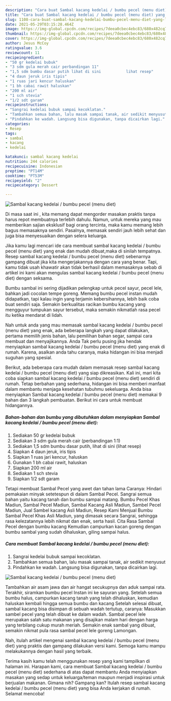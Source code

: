 ```yaml
---
description: "Cara buat Sambal kacang kedelai / bumbu pecel (menu diet) yang lezat Untuk Jualan"
title: "Cara buat Sambal kacang kedelai / bumbu pecel (menu diet) yang lezat Untuk Jualan"
slug: 1108-cara-buat-sambal-kacang-kedelai-bumbu-pecel-menu-diet-yang-lezat-untuk-jualan
date: 2021-05-29T03:15:28.464Z
image: https://img-global.cpcdn.com/recipes/7deea0cbec4ebc83/680x482cq70/sambal-kacang-kedelai-bumbu-pecel-menu-diet-foto-resep-utama.jpg
thumbnail: https://img-global.cpcdn.com/recipes/7deea0cbec4ebc83/680x482cq70/sambal-kacang-kedelai-bumbu-pecel-menu-diet-foto-resep-utama.jpg
cover: https://img-global.cpcdn.com/recipes/7deea0cbec4ebc83/680x482cq70/sambal-kacang-kedelai-bumbu-pecel-menu-diet-foto-resep-utama.jpg
author: Jesus McCoy
ratingvalue: 3.6
reviewcount: 11
recipeingredient:
- "50 gr kedelai bubuk"
- "3 sdm gula merah cair perbandingan 11"
- "1,5 sdm bumbu dasar putih lihat di sini           lihat resep"
- "4 daun jeruk iris tipis"
- "1 ruas jari kencur haluskan"
- "1 bh cabai rawit haluskan"
- "200 ml air"
- "1 sch stevia"
- "1/2 sdt garam"
recipeinstructions:
- "Sangrai kedelai bubuk sampai kecoklatan."
- "Tambahkan semua bahan, lalu masak sampai tanak, air sedikit menyusut"
- "Pindahkan ke wadah. Langsung bisa digunakan, tanpa dicairkan lagi."
categories:
- Resep
tags:
- sambal
- kacang
- kedelai

katakunci: sambal kacang kedelai 
nutrition: 244 calories
recipecuisine: Indonesian
preptime: "PT14M"
cooktime: "PT53M"
recipeyield: "2"
recipecategory: Dessert

---
```



![Sambal kacang kedelai / bumbu pecel (menu diet)](https://img-global.cpcdn.com/recipes/7deea0cbec4ebc83/680x482cq70/sambal-kacang-kedelai-bumbu-pecel-menu-diet-foto-resep-utama.jpg)

Di masa  saat ini , kita memang dapat mengorder masakan praktis tanpa harus repot membuatnya terlebih dahulu. Namun, untuk mereka yang mau memberikan sajian eksklusif bagi orang tercinta, maka kamu memang lebih bagus memasaknya sendiri. Pasalnya, memasak sendiri jauh lebih sehat dan juga bisa menyesuaikan dengan selera keluarga.

Jika kamu lagi mencari ide cara membuat sambal kacang kedelai / bumbu pecel (menu diet) yang enak dan mudah dibuat,maka di sinilah tempatnya. Resep sambal kacang kedelai / bumbu pecel (menu diet)  sebenarnya gampang dibuat jika kita mengerjakannya dengan cara yang benar. Tapi, kamu tidak usah khawatir akan tidak berhasil dalam memasaknya 
sebab di artikel ini kami akan mengulas sambal kacang kedelai / bumbu pecel (menu diet) dengan seksama.  

Bumbu sambal ini sering dijadikan pelengkap untuk pecel sayur, pecel lele, bahkan jadi cocolan tempe goreng. Memang bumbu pecel instan mudah didapatkan, tapi kalau ingin yang terjamin kebersihannya, lebih baik coba buat sendiri saja. Semakin berkualitas racikan bumbu kacang yang mengguyur tumpukan sayur tersebut, maka semakin nikmatlah rasa pecel itu ketika mendarat di lidah.

Nah untuk anda yang mau memasak sambal kacang kedelai / bumbu pecel (menu diet) yang enak, ada beberapa langkah yang dapat dilakukan, pertama memilih jenis bahan, lalu pemilihan bahan segar, sampai cara membuat dan menyajikannya. Anda Tak perlu pusing jika hendak menyiapkan sambal kacang kedelai / bumbu pecel (menu diet) yang enak di rumah. Karena, asalkan anda  tahu caranya, maka hidangan ini bisa menjadi suguhan yang spesial.

Berikut, ada beberapa cara mudah dalam memasak resep sambal kacang kedelai / bumbu pecel (menu diet) yang siap dikreasikan. Kali ini, mari kita coba siapkan sambal kacang kedelai / bumbu pecel (menu diet) sendiri di rumah. Tetap berbahan yang sederhana, hidangan ini bisa memberi manfaat dalam membantu menjaga kesehatan tubuhmu sekeluarga. Anda bisa menyiapkan Sambal kacang kedelai / bumbu pecel (menu diet) memakai 9 bahan dan 3 langkah pembuatan. Berikut ini cara untuk membuat hidangannya.

<!--inarticleads1-->

##### Bahan-bahan dan bumbu yang dibutuhkan dalam menyiapkan Sambal kacang kedelai / bumbu pecel (menu diet):

1. Sediakan 50 gr kedelai bubuk
1. Sediakan 3 sdm gula merah cair (perbandingan 1:1)
1. Sediakan 1,5 sdm bumbu dasar putih, lihat di sini           (lihat resep)
1. Siapkan 4 daun jeruk, iris tipis
1. Siapkan 1 ruas jari kencur, haluskan
1. Gunakan 1 bh cabai rawit, haluskan
1. Siapkan 200 ml air
1. Sediakan 1 sch stevia
1. Siapkan 1/2 sdt garam


Tetapi membuat Sambal Pecel yang awet dan tahan lama Caranya: Hindari pemakaian minyak setetespun di dalam Sambal Pecel. Sangrai semua bahan yaitu kacang tanah dan bumbu sampai matang. Bumbu Pecel Khas Madiun, Sambal Pecel Madiun, Sambal Kacang Asli Madiun, Sambel Pecel Madiun, Jual Sambel kacang Asli Madiun, Resep Kami Menjual Bumbu Sambal Pecel Khas Asli Madiun, yang dimasak secara Sangrai, sehingga rasa kelezatannya lebih nikmat dan enak, serta hasil. Cita Rasa Sambal Pecel dengan bumbu kacang Kemudian campurkan kacan goreng dengan bumbu sambal yang sudah dihaluskan, giling sampai halus. 

<!--inarticleads2-->

##### Cara membuat Sambal kacang kedelai / bumbu pecel (menu diet):

1. Sangrai kedelai bubuk sampai kecoklatan.
1. Tambahkan semua bahan, lalu masak sampai tanak, air sedikit menyusut
1. Pindahkan ke wadah. Langsung bisa digunakan, tanpa dicairkan lagi.
<img src="https://img-global.cpcdn.com/steps/4d65e18296fa5ecf/160x128cq70/sambal-kacang-kedelai-bumbu-pecel-menu-diet-langkah-memasak-3-foto.jpg" alt="Sambal kacang kedelai / bumbu pecel (menu diet)">

Tambahkan air asam jawa dan air hangat secukupnya dan aduk sampai rata. Terakhir, siramkan bumbu pecel Instan ini ke sayuran yang. Setelah semua bumbu halus, campurkan kacang tanah yang telah dihaluskan, kemudian haluskan kembali hingga semua bumbu dan kacang Setelah selesai dibuat, sambal kacang bisa disimpan di sebuah wadah tertutup, caranya: Masukkan sambel pecel yang telah dibuat ke dalam wadah. Sambal pecel lele merupakan salah satu makanan yang disajikan malam hari dengan harga yang terbilang cukup murah meriah. Semakin enak sambal yang dibuat, semakin nikmat pula rasa sambal pecel lele goreng Lamongan. 

Nah, itulah artikel mengenai  sambal kacang kedelai / bumbu pecel (menu diet)  yang praktis dan gampang dilakukan versi kami. Semoga kamu mampu melakukannya dengan hasil yang terbaik. 

Terima kasih kamu telah menggunakan resep yang kami tampilkan di halaman ini. Harapan kami, cara membuat  Sambal kacang kedelai / bumbu pecel (menu diet) sederhana di atas dapat membantu Anda menyiapkan masakan yang sedap untuk keluarga/teman maupun menjadi inspirasi untuk berjualan makanan. Gimana nih? Gampang kan? Itulah resep sambal kacang kedelai / bumbu pecel (menu diet) yang bisa Anda kerjakan di rumah. Selamat mencoba!

